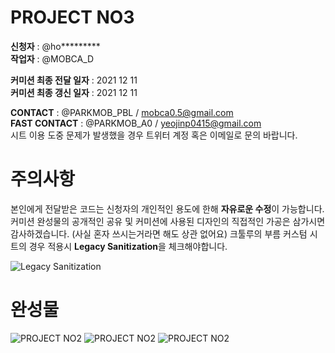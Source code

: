 # PROJECT NO3
**신청자** : @ho*********  
**작업자** : @MOBCA_D   
     
**커미션 최종 전달 일자** : 2021 12 11  
**커미션 최종 갱신 일자** : 2021 12 11 
      
**CONTACT** : @PARKMOB_PBL  / mobca0.5@gmail.com   
**FAST CONTACT** : @PARKMOB_A0 / yeojinp0415@gmail.com      
시트 이용 도중 문제가 발생했을 경우 트위터 계정 혹은 이메일로 문의 바랍니다.     
   
      
         
            

# 주의사항 

본인에게 전달받은 코드는 신청자의 개인적인 용도에 한해 **자유로운 수정**이 가능합니다.   
커미션 완성물의 공개적인 공유 및 커미션에 사용된 디자인의 직접적인 가공은 삼가시면 감사하겠습니다. (사실 혼자 쓰시는거라면 해도 상관 없어요) 
크툴루의 부름 커스텀 시트의 경우 적용시 **Legacy Sanitization**을 체크해야합니다. 
   
      
![Legacy Sanitization](https://i.imgur.com/dKetlgm.png "Legacy Sanitization")
   
       
# 완성물 
![PROJECT NO2](https://i.imgur.com/0e2HT5V.png "PROJECT NO2")
![PROJECT NO2](https://i.imgur.com/Uh9E97T.png "PROJECT NO2")
![PROJECT NO2](https://i.imgur.com/trnxSfv.png "PROJECT NO2")
